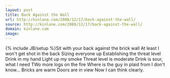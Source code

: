 ```yaml
---
layout: post
title: Back Against the Wall
url: http://kinlane.com/2008/12/17/back-against-the-wall/
source: http://kinlane.com/2008/12/17/back-against-the-wall/
domain: kinlane.com
image: 
---
```

{% include JB/setup %}Sit with your back against the brick wall At least I won't get shot in the back Sizing everyone up Establishing the threat level Drink in my hand Light up my smoke Threat level is moderate Drink is sour, what I need TWo more logs on the fire Where is the guy in plaid from I don't know... Bricks are warm Doors are in view Now I can think clearly.